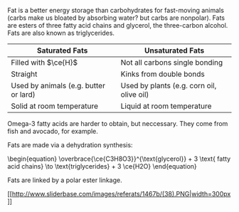 Fat is a better energy storage than carbohydrates for fast-moving animals (carbs make us bloated by absorbing water? but carbs are nonpolar). Fats are esters of three fatty acid chains and glycerol, the three-carbon alcohol. Fats are also known as triglycerides.


|Saturated Fats|Unsaturated Fats|
|--------------|----------------|
| Filled with $\ce{H}$ | Not all carbons single bonding |
| Straight | Kinks from double bonds |
| Used by animals (e.g. butter or lard) | Used by plants (e.g. corn oil, olive oil)|
| Solid at room temperature | Liquid at room temperature |

Omega-3 fatty acids are harder to obtain, but neccessary. They come from fish and avocado, for example.

Fats are made via a dehydration synthesis:

\begin{equation}
\overbrace{\ce{C3H8O3}}^{\text{glycerol}} + 3 \text{ fatty acid chains} \to \text{triglycerides} + 3 \ce{H2O}
\end{equation}

Fats are linked by a polar ester linkage.

[[http://www.sliderbase.com/images/referats/1467b/(38).PNG|width=300px]]